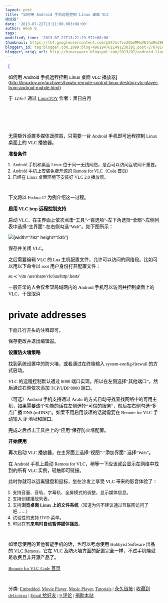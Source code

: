 ```yaml
--- 
layout: post 
title: "如何用 Android 手机远程控制 Linux 桌面 VLC
播放器" 
date: '2013-07-22T13:21:00.003+08:00' 
author: Wenh Q
tags:
modified\_time: '2013-07-22T13:21:29.572+08:00' 
thumbnail: https://lh4.googleusercontent.com/p5FJns7vv2ObeMMuV6thwMeZ8RX\_YeNFX4N98VUiQuYNe8C\_19LgJR7rxzw52SgA7sanQcpONgnqbZNP5becxZmYBxCoxInmgeA40Au\_PNhvICNSqBA=s72-c
blogger\_id: tag:blogger.com,1999:blog-4961947611491238191.post-2787814470354551070
blogger\_orig\_url: http://binaryware.blogspot.com/2013/07/android-linux-vlc.html
---
```


<div
style="color: black; direction: ltr; font-family: &quot;Arial&quot;; font-size: 11pt; margin-bottom: 0; margin-left: 7.5pt; margin-right: 7.5pt; margin-top: 0; padding: 0;">

<span
style="color: #0000ee; font-family: &quot;Verdana&quot;; text-decoration: underline;">[

如何用 Android 手机远程控制 Linux 桌面 VLC
播放器](http://linuxtoy.org/archives/howto-remote-control-linux-desktop-vlc-player-from-android-mobile.html)</span>

</div>

<div
style="color: black; direction: ltr; font-family: &quot;Arial&quot;; font-size: 11pt; margin-bottom: 0; margin-left: 7.5pt; margin-right: 7.5pt; margin-top: 0; padding-bottom: 8pt; padding-left: 0; padding-right: 0; padding-top: 0;">

<span style="font-family: &quot;Verdana&quot;;">于 12-6-7 通过
</span><span
style="color: #0000ee; font-family: &quot;Verdana&quot;; text-decoration: underline;">[LinuxTOY](http://linuxtoy.org/)</span><span
style="font-family: &quot;Verdana&quot;;"> 作者：黑日白月</span>

</div>

<div
style="color: black; direction: ltr; font-family: &quot;Arial&quot;; font-size: 11pt; height: 11pt; margin-bottom: 0; margin-left: 7.5pt; margin-right: 7.5pt; margin-top: 0; padding: 0;">

<span style="font-family: &quot;Verdana&quot;;"></span>

</div>

<div
style="color: black; direction: ltr; font-family: &quot;Arial&quot;; font-size: 11pt; height: 11pt; margin-bottom: 0; margin-left: 7.5pt; margin-right: 7.5pt; margin-top: 0; padding: 0;">

<span style="font-family: &quot;Verdana&quot;;"></span>

</div>

<div
style="color: black; direction: ltr; font-family: &quot;Arial&quot;; font-size: 11pt; margin-bottom: 0; margin-left: 7.5pt; margin-right: 7.5pt; margin-top: 0; padding: 0;">

<span
style="font-family: &quot;Verdana&quot;;">无需额外添置多媒体遥控器，只需要一台
Android 手机即可远程控制 Linux 桌面上的 VLC 播放器。</span>

</div>

<div
style="color: black; direction: ltr; font-family: &quot;Arial&quot;; font-size: 11pt; margin-bottom: 0; margin-left: 7.5pt; margin-right: 7.5pt; margin-top: 0; padding: 0;">

<span
style="font-family: &quot;Verdana&quot;; font-weight: bold;">准备条件</span>

</div>

1.  <span style="font-family: &quot;Verdana&quot;;">Android 手机和桌面
    Linux 位于同一无线网络，是否可以访问互联网不重要。</span>
2.  <span style="font-family: &quot;Verdana&quot;;">Android
    手机上安装免费开源的 </span><span
    style="color: #0000ee; font-family: &quot;Verdana&quot;; text-decoration: underline;">[Remote
    for
    VLC](https://play.google.com/store/apps/details?id=org.peterbaldwin.client.android.vlcremote)</span><span
    style="font-family: &quot;Verdana&quot;;">（</span><span
    style="color: #0000ee; font-family: &quot;Verdana&quot;; text-decoration: underline;">[Code
    首页](http://code.google.com/p/android-vlc-remote/)</span><span
    style="font-family: &quot;Verdana&quot;;">）</span>
3.  <span style="font-family: &quot;Verdana&quot;;">已经在 Linux
    桌面环境下安装好 VLC 2.0 播放器。</span>

<div
style="color: black; direction: ltr; font-family: &quot;Arial&quot;; font-size: 11pt; height: 11pt; margin-bottom: 0; margin-left: 7.5pt; margin-right: 7.5pt; margin-top: 0; padding: 0;">

<span style="font-family: &quot;Verdana&quot;;"></span>

</div>

<div
style="color: black; direction: ltr; font-family: &quot;Arial&quot;; font-size: 11pt; margin-bottom: 0; margin-left: 7.5pt; margin-right: 7.5pt; margin-top: 0; padding: 0;">

<span style="font-family: &quot;Verdana&quot;;">下文将以 Fedora 17
为例介绍这一过程。</span>

</div>

<div
style="color: black; direction: ltr; font-family: &quot;Arial&quot;; font-size: 11pt; margin-bottom: 0; margin-left: 7.5pt; margin-right: 7.5pt; margin-top: 0; padding: 0;">

<span style="font-family: &quot;Verdana&quot;; font-weight: bold;">启用
VLC http 远程控制支持</span>

</div>

<div
style="color: black; direction: ltr; font-family: &quot;Arial&quot;; font-size: 11pt; margin-bottom: 0; margin-left: 7.5pt; margin-right: 7.5pt; margin-top: 0; padding: 0;">

<span style="font-family: &quot;Verdana&quot;;">启动
VLC，在主界面上依次点击“工具”-“首选项”-左下角选择“全部”-左侧列表中选择“主界面”-在右侧勾选“Web”。如下图所示：</span>

</div>

<div
style="color: black; direction: ltr; font-family: &quot;Arial&quot;; font-size: 11pt; margin-bottom: 0; margin-left: 7.5pt; margin-right: 7.5pt; margin-top: 0; padding: 0;">

![](https://lh4.googleusercontent.com/p5FJns7vv2ObeMMuV6thwMeZ8RX_YeNFX4N98VUiQuYNe8C_19LgJR7rxzw52SgA7sanQcpONgnqbZNP5becxZmYBxCoxInmgeA40Au_PNhvICNSqBA){width="782"
height="535"}

</div>

<div
style="color: black; direction: ltr; font-family: &quot;Arial&quot;; font-size: 11pt; margin-bottom: 0; margin-left: 7.5pt; margin-right: 7.5pt; margin-top: 0; padding: 0;">

<span style="font-family: &quot;Verdana&quot;;">保存并关闭 VLC。</span>

</div>

<div
style="color: black; direction: ltr; font-family: &quot;Arial&quot;; font-size: 11pt; margin-bottom: 0; margin-left: 7.5pt; margin-right: 7.5pt; margin-top: 0; padding: 0;">

<span style="font-family: &quot;Verdana&quot;;">之后需要编辑 VLC 的 Lua
主机配置文件，允许可以访问的网络段。比如可以用以下命令以 root
用户身份打开配置文件：</span>

</div>

<div
style="color: black; direction: ltr; font-family: &quot;Arial&quot;; font-size: 11pt; margin-bottom: 0; margin-left: 7.5pt; margin-right: 7.5pt; margin-top: 0; padding: 0;">

<span style="font-family: &quot;Verdana&quot;;">su -c 'vim
/usr/share/vlc/lua/http/.hosts'</span>

</div>

<div
style="color: black; direction: ltr; font-family: &quot;Arial&quot;; font-size: 11pt; margin-bottom: 0; margin-left: 7.5pt; margin-right: 7.5pt; margin-top: 0; padding: 0;">

<span
style="font-family: &quot;Verdana&quot;;">一般正常的人会仅希望局域网内的
Android 手机可以访问并控制桌面上的 VLC，于是取消 
# private addresses
下面几行开头的注释即可。</span>

</div>

<div
style="color: black; direction: ltr; font-family: &quot;Arial&quot;; font-size: 11pt; margin-bottom: 0; margin-left: 7.5pt; margin-right: 7.5pt; margin-top: 0; padding: 0;">

<span
style="font-family: &quot;Verdana&quot;;">保存更改并退出编辑器。</span>

</div>

<div
style="color: black; direction: ltr; font-family: &quot;Arial&quot;; font-size: 11pt; margin-bottom: 0; margin-left: 7.5pt; margin-right: 7.5pt; margin-top: 0; padding: 0;">

<span
style="font-family: &quot;Verdana&quot;; font-weight: bold;">设置防火墙策略</span>

</div>

<div
style="color: black; direction: ltr; font-family: &quot;Arial&quot;; font-size: 11pt; margin-bottom: 0; margin-left: 7.5pt; margin-right: 7.5pt; margin-top: 0; padding: 0;">

<span
style="font-family: &quot;Verdana&quot;;">找到系统设置中的防火墙，或者通过在终端输入
system-config-firewall 的方式启动。</span>

</div>

<div
style="color: black; direction: ltr; font-family: &quot;Arial&quot;; font-size: 11pt; margin-bottom: 0; margin-left: 7.5pt; margin-right: 7.5pt; margin-top: 0; padding: 0;">

<span style="font-family: &quot;Verdana&quot;;">VLC 的远程控制默认通过
8080 端口实现，所以在左侧选择“其他端口”，然后通过右侧依次添加 TCP/UDP
8080 端口。</span>

</div>

<div
style="color: black; direction: ltr; font-family: &quot;Arial&quot;; font-size: 11pt; margin-bottom: 0; margin-left: 7.5pt; margin-right: 7.5pt; margin-top: 0; padding: 0;">

<span style="font-family: &quot;Verdana&quot;;">（可选）Android
手机支持通过 Avahi
的方式自动寻找查找网络中的可用主机，如果需要这个功能的话在左侧选择“可信的服务”，然后在右侧勾选“多点广播
DNS (mDNS)”。如果不用启用该项的话就需要在 Remote for VLC 手动输入 IP
地址和端口。</span>

</div>

<div
style="color: black; direction: ltr; font-family: &quot;Arial&quot;; font-size: 11pt; margin-bottom: 0; margin-left: 7.5pt; margin-right: 7.5pt; margin-top: 0; padding: 0;">

<span
style="font-family: &quot;Verdana&quot;;">完成之后点击工具栏上的“应用”保存防火墙配置。</span>

</div>

<div
style="color: black; direction: ltr; font-family: &quot;Arial&quot;; font-size: 11pt; margin-bottom: 0; margin-left: 7.5pt; margin-right: 7.5pt; margin-top: 0; padding: 0;">

<span
style="font-family: &quot;Verdana&quot;; font-weight: bold;">开始使用</span>

</div>

<div
style="color: black; direction: ltr; font-family: &quot;Arial&quot;; font-size: 11pt; margin-bottom: 0; margin-left: 7.5pt; margin-right: 7.5pt; margin-top: 0; padding: 0;">

<span style="font-family: &quot;Verdana&quot;;">再次启动 VLC
播放器，在主界面上选择“视图”-“添加界面”-选择“Web”。</span>

</div>

<div
style="color: black; direction: ltr; font-family: &quot;Arial&quot;; font-size: 11pt; margin-bottom: 0; margin-left: 7.5pt; margin-right: 7.5pt; margin-top: 0; padding: 0;">

<span style="font-family: &quot;Verdana&quot;;">在 Android 手机上启动
Remote for VLC，稍等一下应该就会显示在网络中找到的所有 VLC
实例，轻触即可链接。</span>

</div>

<div
style="color: black; direction: ltr; font-family: &quot;Arial&quot;; font-size: 11pt; margin-bottom: 0; margin-left: 7.5pt; margin-right: 7.5pt; margin-top: 0; padding: 0;">

<span
style="font-family: &quot;Verdana&quot;;">此时你就可以远离键盘和鼠标，坐在沙发上享受
VLC 带来的影音体验了：</span>

</div>

1.  <span
    style="font-family: &quot;Verdana&quot;;">支持音量、音轨、字幕轨、全屏模式的调整，显示媒体信息。</span>
2.  <span
    style="font-family: &quot;Verdana&quot;;">支持创建播放列表。</span>
3.  <span style="font-family: &quot;Verdana&quot;;">支持</span><span
    style="font-family: &quot;Verdana&quot;; font-weight: bold;">浏览桌面
    Linux 上的文件系统</span><span
    style="font-family: &quot;Verdana&quot;;">（知道为何不建议通过互联网访问了吧……）</span>
4.  <span style="font-family: &quot;Verdana&quot;;">试验性的支持 DVD
    菜单。</span>
5.  <span style="font-family: &quot;Verdana&quot;;">可以在有</span><span
    style="font-family: &quot;Verdana&quot;; font-weight: bold;">来电时自动暂停媒体播放</span><span
    style="font-family: &quot;Verdana&quot;;">。</span>

<div
style="color: black; direction: ltr; font-family: &quot;Arial&quot;; font-size: 11pt; height: 11pt; margin-bottom: 0; margin-left: 7.5pt; margin-right: 7.5pt; margin-top: 0; padding: 0;">

<span style="font-family: &quot;Verdana&quot;;"></span>

</div>

<div
style="color: black; direction: ltr; font-family: &quot;Arial&quot;; font-size: 11pt; margin-bottom: 0; margin-left: 7.5pt; margin-right: 7.5pt; margin-top: 0; padding: 0;">

<span
style="font-family: &quot;Verdana&quot;;">如果您使用的其他智能手机的话，也可以考虑使用
Hobbyist Software 出品的 </span><span
style="color: #0000ee; font-family: &quot;Verdana&quot;; text-decoration: underline;">[VLC
Remote](http://hobbyistsoftware.com/VLC-more)</span><span
style="font-family: &quot;Verdana&quot;;">，它在 VLC
及防火墙方面的配置完全一样，不过手机端就是收费且非开源产品了。</span>

</div>

<div
style="color: black; direction: ltr; font-family: &quot;Arial&quot;; font-size: 11pt; margin-bottom: 0; margin-left: 7.5pt; margin-right: 7.5pt; margin-top: 0; padding: 0;">

<span
style="color: #0000ee; font-family: &quot;Verdana&quot;; text-decoration: underline;">[Remote
for VLC Code 首页](http://code.google.com/p/android-vlc-remote/)</span>

</div>

<div
style="color: black; direction: ltr; font-family: &quot;Arial&quot;; font-size: 11pt; height: 11pt; margin-bottom: 0; margin-left: 7.5pt; margin-right: 7.5pt; margin-top: 0; padding: 0;">

<span
style="color: #0000ee; font-family: &quot;Verdana&quot;; text-decoration: underline;">[](http://code.google.com/p/android-vlc-remote/)</span>

</div>

<div
style="color: black; direction: ltr; font-family: &quot;Arial&quot;; font-size: 11pt; margin-bottom: 0; margin-left: 7.5pt; margin-right: 7.5pt; margin-top: 0; padding: 0;">

<span style="font-family: &quot;Verdana&quot;;">分类: </span><span
style="color: #0000ee; font-family: &quot;Verdana&quot;; text-decoration: underline;">[Embedded](http://linuxtoy.org/category/embedded)</span><span
style="font-family: &quot;Verdana&quot;;">, </span><span
style="color: #0000ee; font-family: &quot;Verdana&quot;; text-decoration: underline;">[Movie
Player](http://linuxtoy.org/category/apps/movie-player)</span><span
style="font-family: &quot;Verdana&quot;;">, </span><span
style="color: #0000ee; font-family: &quot;Verdana&quot;; text-decoration: underline;">[Music
Player](http://linuxtoy.org/category/apps/music-player)</span><span
style="font-family: &quot;Verdana&quot;;">, </span><span
style="color: #0000ee; font-family: &quot;Verdana&quot;; text-decoration: underline;">[Tutorials](http://linuxtoy.org/category/tutorials)</span><span
style="font-family: &quot;Verdana&quot;;"> | </span><span
style="color: #0000ee; font-family: &quot;Verdana&quot;; text-decoration: underline;">[永久链接](http://linuxtoy.org/archives/howto-remote-control-linux-desktop-vlc-player-from-android-mobile.html)</span><span
style="font-family: &quot;Verdana&quot;;"> | </span><span
style="color: #0000ee; font-family: &quot;Verdana&quot;; text-decoration: underline;">[收藏到
del.icio.us](http://delicious.com/save?url=http://linuxtoy.org/archives/howto-remote-control-linux-desktop-vlc-player-from-android-mobile.html&title=%E5%A6%82%E4%BD%95%E7%94%A8+Android+%E6%89%8B%E6%9C%BA%E8%BF%9C%E7%A8%8B%E6%8E%A7%E5%88%B6+Linux+%E6%A1%8C%E9%9D%A2+VLC+%E6%92%AD%E6%94%BE%E5%99%A8)</span><span
style="font-family: &quot;Verdana&quot;;"> | </span><span
style="color: #0000ee; font-family: &quot;Verdana&quot;; text-decoration: underline;">[Email
给好友](https://www.blogger.com/blogger.g?blogID=4961947611491238191)</span><span
style="font-family: &quot;Verdana&quot;;"> | </span><span
style="color: #0000ee; font-family: &quot;Verdana&quot;; text-decoration: underline;">[9
评论](http://linuxtoy.org/archives/howto-remote-control-linux-desktop-vlc-player-from-android-mobile.html#comments)</span><span
style="font-family: &quot;Verdana&quot;;"> | </span><span
style="color: #0000ee; font-family: &quot;Verdana&quot;; text-decoration: underline;">[捐助本站](http://linuxtoy.org/faq/donate)</span>

</div>
